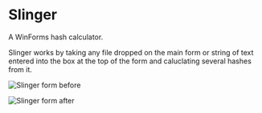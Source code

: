 # Slinger
A WinForms hash calculator.

Slinger works by taking any file dropped on the main form or string of text entered into the box at the top of the form and caluclating several hashes from it.

![Slinger form before](http://yggdrasil.clutteredmind.com/github_images/slinger1.png)

![Slinger form after](http://yggdrasil.clutteredmind.com/github_images/slinger2.png)
